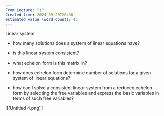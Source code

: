 ```yaml
---
From Lecture: "1"
Created time: 2024-09-20T20:36
estimated value (word count): 45
---
```

Linear system
- how many solutions does a system of linear equations have?
- is this linear system consistent?
- what echelon form is this matrix in?
- how does echelon form determine number of solutions for a given  
    system of linear equations?  
    
- how can I solve a consistent linear system from a reduced echelon  
    form by selecting the free variables and express the basic variables in  
    terms of such free variables?  
    
![[Untitled 4.png]]